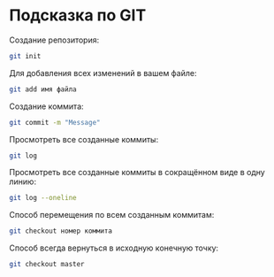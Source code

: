 # Подсказка по GIT

Создание репозитория:
```sh
git init
```
Для добавления всех изменений в вашем файле:
```sh
git add имя файла 
```
Создание коммита:
```sh
git commit -m "Message"
```
Просмотреть все созданные коммиты:
```sh
git log
```
Просмотреть все созданные коммиты в сокращённом виде в одну линию:
```sh
git log --oneline
```
Способ перемещения по всем созданным коммитам:
```sh
git checkout номер коммита
```
Способ всегда вернуться в исходную конечную точку:
```sh
git checkout master
```
